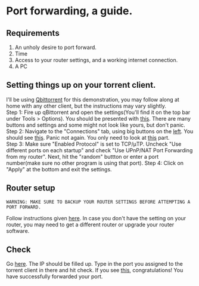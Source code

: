 # Port forwarding, a guide.

## Requirements

1. An unholy desire to port forward.<br>
2. Time<br>
3. Access to your router settings, and a working internet connection.<br>
4. A PC<br>

## Setting things up on your torrent client.

I'll be using [Qbittorrent](https://www.qbittorrent.org/) for this demonstration, you may follow along at home with any other client, but the instructions may vary slightly.
<br>
Step 1: Fire up qBittorrent and open the settings(You'll find it on the top bar under Tools > Options). You should be presented with [this](https://nyaa.nothing-to-see-he.re/5DjxRu.png). There are many buttons and settings and some might not look like yours, but don't panic.
<br>
Step 2: Navigate to the "Connections" tab, using big buttons on the [left](https://i.imgur.com/6336zjQ.png). You should see [this](https://i.imgur.com/i4R2Yqy.png). Panic not again. You only need to look at [this](https://i.imgur.com/w7Gxbu6.png) part.
<br>
Step 3: Make sure "Enabled Protocol" is set to TCP/μTP. Uncheck "Use different ports on each startup" and check "Use UPnP/NAT Port Forwarding from my router". Next, hit the "random" buttton or enter a port number(make sure no other program is using that port).
Step 4: Click on "Apply" at the bottom and exit the settings.

## Router setup

`WARNING: MAKE SURE TO BACKUP YOUR ROUTER SETTINGS BEFORE ATTEMPTING A PORT FORWARD.`

Follow instructions given [here](http://portforward.com/). In case you don't have the setting on your router, you may need to get a different router or upgrade your router software.

## Check

Go [here](http://www.canyouseeme.org/). The IP should be filled up. Type in the port you assigned to the torrent client in there and hit check. If you see [this](https://i.imgur.com/6GQf4wh.jpg), congratulations! You have successfully forwarded your port.
